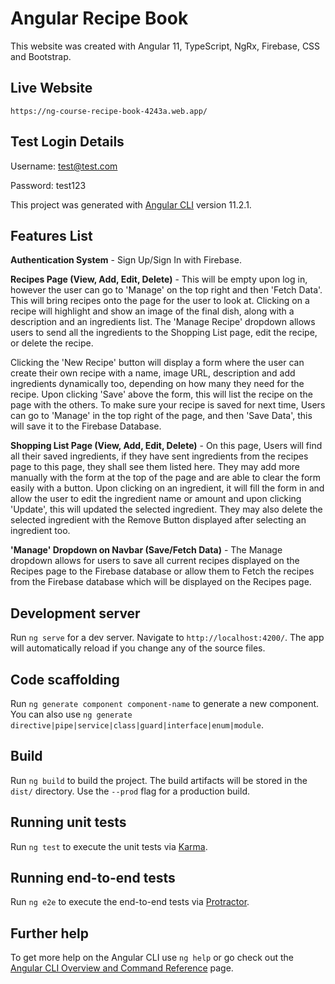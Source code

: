 # Angular Recipe Book
This website was created with Angular 11, TypeScript, NgRx, Firebase, CSS and Bootstrap.

## Live Website

`https://ng-course-recipe-book-4243a.web.app/`

## Test Login Details

Username: test@test.com 

Password: test123

This project was generated with [Angular CLI](https://github.com/angular/angular-cli) version 11.2.1.

## Features List

**Authentication System** - Sign Up/Sign In with Firebase.

**Recipes Page (View, Add, Edit, Delete)** - This will be empty upon log in, however the user can go to 'Manage' on the top right and then 'Fetch Data'. This will bring recipes onto the page for the user to look at. Clicking on a recipe will highlight and show an image of the final dish, along with a description and an ingredients list. The 'Manage Recipe' dropdown allows users to send all the ingredients to the Shopping List page, edit the recipe, or delete the recipe.

Clicking the 'New Recipe' button will display a form where the user can create their own recipe with a name, image URL, description and add ingredients dynamically too, depending on how many they need for the recipe. Upon clicking 'Save' above the form, this will list the recipe on the page with the others. To make sure your recipe is saved for next time, Users can go to 'Manage' in the top right of the page, and then 'Save Data', this will save it to the Firebase Database.

**Shopping List Page (View, Add, Edit, Delete)** - On this page, Users will find all their saved ingredients, if they have sent ingredients from the recipes page to this page, they shall see them listed here. They may add more manually with the form at the top of the page and are able to clear the form easily with a button. Upon clicking on an ingredient, it will fill the form in and allow the user to edit the ingredient name or amount and upon clicking 'Update', this will updated the selected ingredient. They may also delete the selected ingredient with the Remove Button displayed after selecting an ingredient too.

**'Manage' Dropdown on Navbar (Save/Fetch Data)** - The Manage dropdown allows for users to save all current recipes displayed on the Recipes page to the Firebase database or allow them to Fetch the recipes from the Firebase database which will be displayed on the Recipes page.



## Development server

Run `ng serve` for a dev server. Navigate to `http://localhost:4200/`. The app will automatically reload if you change any of the source files.

## Code scaffolding

Run `ng generate component component-name` to generate a new component. You can also use `ng generate directive|pipe|service|class|guard|interface|enum|module`.

## Build

Run `ng build` to build the project. The build artifacts will be stored in the `dist/` directory. Use the `--prod` flag for a production build.

## Running unit tests

Run `ng test` to execute the unit tests via [Karma](https://karma-runner.github.io).

## Running end-to-end tests

Run `ng e2e` to execute the end-to-end tests via [Protractor](http://www.protractortest.org/).

## Further help

To get more help on the Angular CLI use `ng help` or go check out the [Angular CLI Overview and Command Reference](https://angular.io/cli) page.
